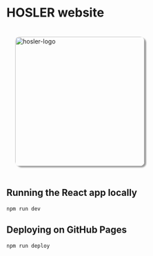 # HOSLER website

<img src="src/assets/logos/logo-hosler-white-on-black.png" alt="hosler-logo" width="300" style="margin: 20px; border-radius: 10px; box-shadow: 4px 3px 3px #999;"/>

## Running the React app locally

```
npm run dev
```

## Deploying on GitHub Pages

```
npm run deploy
```